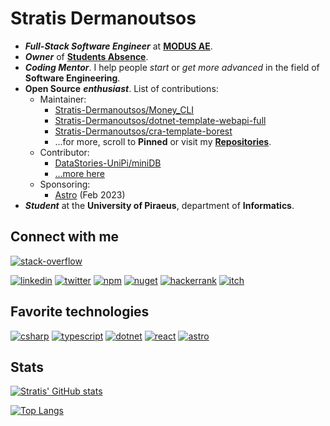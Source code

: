 # Stratis Dermanoutsos

- ***Full-Stack Software Engineer*** at [**MODUS AE**](https://modus.gr).
- ***Owner*** of [**Students Absence**](https://github.com/Students-Absences).
- ***Coding Mentor***. I help people *start* or *get more advanced* in the field of **Software Engineering**.
- **Open Source** ***enthusiast***. List of contributions:
  - Maintainer:
    - [Stratis-Dermanoutsos/Money_CLI](https://github.com/Stratis-Dermanoutsos/Money_CLI)
    - [Stratis-Dermanoutsos/dotnet-template-webapi-full](https://github.com/Stratis-Dermanoutsos/dotnet-template-webapi-full)
    - [Stratis-Dermanoutsos/cra-template-borest](https://github.com/Stratis-Dermanoutsos/cra-template-borest)
    - ...for more, scroll to **Pinned** or visit my [**Repositories**](https://github.com/Stratis-Dermanoutsos?tab=repositories).
  - Contributor:
    - [DataStories-UniPi/miniDB](https://github.com/DataStories-UniPi/miniDB)
    - [...more here](https://github.com/stars/Stratis-Dermanoutsos/lists/is-contributing)
  - Sponsoring:
    - [Astro](https://github.com/withastro) (Feb 2023)
- ***Student*** at the **University of Piraeus**, department of **Informatics**.

## Connect with me

[![stack-overflow](https://stackexchange.com/users/flair/18133102.png?theme=dark)](https://stackoverflow.com/users/13187980/stratis-dermanoutsos)

<!-- [![stack-overflow](https://img.shields.io/badge/Stack_Overflow-FE7A16?style=for-the-badge&logo=stack-overflow&logoColor=white)](https://stackoverflow.com/users/13187980/stratis-dermanoutsos) -->
[![linkedin](https://img.shields.io/badge/LinkedIn-0077B5?style=for-the-badge&logo=linkedin&logoColor=white)](https://www.linkedin.com/in/stratis-dermanoutsos-7b7b1920a/)
[![twitter](https://img.shields.io/badge/Twitter-1DA1F2?style=for-the-badge&logo=twitter&logoColor=white)](https://twitter.com/stratis_derm)
[![npm](https://img.shields.io/badge/npm-CB3837?style=for-the-badge&logo=npm&logoColor=white)](https://www.npmjs.com/~stratis_derm)
[![nuget](https://img.shields.io/badge/NuGet-004880?style=for-the-badge&logo=nuget&logoColor=white)](https://www.nuget.org/profiles/StratisDermanoutsos)
[![hackerrank](https://img.shields.io/badge/-Hackerrank-2EC866?style=for-the-badge&logo=HackerRank&logoColor=white)](https://www.hackerrank.com/stratis_dermano1)
[![itch](https://img.shields.io/badge/Itch.io-FA5C5C?style=for-the-badge&logo=itchdotio&logoColor=white)](https://stratis-derm.itch.io)

## Favorite technologies

[![csharp](https://img.shields.io/badge/C%23-239120?style=for-the-badge&logo=c-sharp&logoColor=white)](https://github.com/dotnet/csharplang)
[![typescript](https://img.shields.io/badge/TypeScript-007ACC?style=for-the-badge&logo=typescript&logoColor=white)](https://github.com/microsoft/TypeScript)
[![dotnet](https://img.shields.io/badge/.NET-5C2D91?style=for-the-badge&logo=dotnet&logoColor=white)](https://github.com/dotnet)
[![react](https://img.shields.io/badge/React-20232A?style=for-the-badge&logo=react&logoColor=61DAFB)](https://github.com/facebook/react)
[![astro](https://img.shields.io/badge/Astro-0C1222?style=for-the-badge&logo=astro&logoColor=FDFDFE)](https://astro.build)

## Stats

[![Stratis' GitHub stats](https://github-readme-stats-stratis-dermanoutsos.vercel.app/api?username=Stratis-Dermanoutsos&show_icons=true&theme=tokyonight&hide_border=true&count_private=true)](https://github.com/Stratis-Dermanoutsos/github-readme-stats)

[![Top Langs](https://github-readme-stats-stratis-dermanoutsos.vercel.app/api/top-langs/?username=Stratis-Dermanoutsos&layout=compact&theme=tokyonight&hide_border=true&hide=c%2B%2B,ruby,markdown&count_private=true)](https://github.com/Stratis-Dermanoutsos/github-readme-stats)
